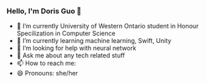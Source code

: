 ### Hello, I'm Doris Guo 👋

- 🔭 I’m currently University of Western Ontario student in Honour Specilization in Computer Science 
- 🌱 I’m currently learning machine learning, Swift, Unity
- 🤔 I’m looking for help with neural network
- 💬 Ask me about any tech related stuff
- 📫 How to reach me: 
- 😄 Pronouns: she/her
